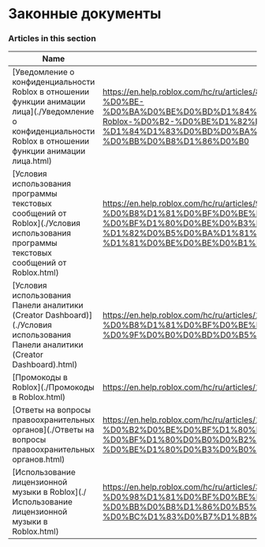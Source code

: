 # Законные документы  
### Articles in this section
Name|URL
-|-
[Уведомление о конфиденциальности Roblox в отношении функции анимации лица](./Уведомление о конфиденциальности Roblox в отношении функции анимации лица.html) |https://en.help.roblox.com/hc/ru/articles/8064749848980-%D0%A3%D0%B2%D0%B5%D0%B4%D0%BE%D0%BC%D0%BB%D0%B5%D0%BD%D0%B8%D0%B5-%D0%BE-%D0%BA%D0%BE%D0%BD%D1%84%D0%B8%D0%B4%D0%B5%D0%BD%D1%86%D0%B8%D0%B0%D0%BB%D1%8C%D0%BD%D0%BE%D1%81%D1%82%D0%B8-Roblox-%D0%B2-%D0%BE%D1%82%D0%BD%D0%BE%D1%88%D0%B5%D0%BD%D0%B8%D0%B8-%D1%84%D1%83%D0%BD%D0%BA%D1%86%D0%B8%D0%B8-%D0%B0%D0%BD%D0%B8%D0%BC%D0%B0%D1%86%D0%B8%D0%B8-%D0%BB%D0%B8%D1%86%D0%B0
[Условия использования программы текстовых сообщений от Roblox](./Условия использования программы текстовых сообщений от Roblox.html) |https://en.help.roblox.com/hc/ru/articles/9483830673556-%D0%A3%D1%81%D0%BB%D0%BE%D0%B2%D0%B8%D1%8F-%D0%B8%D1%81%D0%BF%D0%BE%D0%BB%D1%8C%D0%B7%D0%BE%D0%B2%D0%B0%D0%BD%D0%B8%D1%8F-%D0%BF%D1%80%D0%BE%D0%B3%D1%80%D0%B0%D0%BC%D0%BC%D1%8B-%D1%82%D0%B5%D0%BA%D1%81%D1%82%D0%BE%D0%B2%D1%8B%D1%85-%D1%81%D0%BE%D0%BE%D0%B1%D1%89%D0%B5%D0%BD%D0%B8%D0%B9-%D0%BE%D1%82-Roblox
[Условия использования Панели аналитики (Creator Dashboard)](./Условия использования Панели аналитики (Creator Dashboard).html) |https://en.help.roblox.com/hc/ru/articles/10949046065044-%D0%A3%D1%81%D0%BB%D0%BE%D0%B2%D0%B8%D1%8F-%D0%B8%D1%81%D0%BF%D0%BE%D0%BB%D1%8C%D0%B7%D0%BE%D0%B2%D0%B0%D0%BD%D0%B8%D1%8F-%D0%9F%D0%B0%D0%BD%D0%B5%D0%BB%D0%B8-%D0%B0%D0%BD%D0%B0%D0%BB%D0%B8%D1%82%D0%B8%D0%BA%D0%B8-Creator-Dashboard-
[Промокоды в Roblox](./Промокоды в Roblox.html) |https://en.help.roblox.com/hc/ru/articles/10549651908244-%D0%9F%D1%80%D0%BE%D0%BC%D0%BE%D0%BA%D0%BE%D0%B4%D1%8B-%D0%B2-Roblox
[Ответы на вопросы правоохранительных органов](./Ответы на вопросы правоохранительных органов.html) |https://en.help.roblox.com/hc/ru/articles/11219680442260-%D0%9E%D1%82%D0%B2%D0%B5%D1%82%D1%8B-%D0%BD%D0%B0-%D0%B2%D0%BE%D0%BF%D1%80%D0%BE%D1%81%D1%8B-%D0%BF%D1%80%D0%B0%D0%B2%D0%BE%D0%BE%D1%85%D1%80%D0%B0%D0%BD%D0%B8%D1%82%D0%B5%D0%BB%D1%8C%D0%BD%D1%8B%D1%85-%D0%BE%D1%80%D0%B3%D0%B0%D0%BD%D0%BE%D0%B2
[Использование лицензионной музыки в Roblox](./Использование лицензионной музыки в Roblox.html) |https://en.help.roblox.com/hc/ru/articles/360038525351-%D0%98%D1%81%D0%BF%D0%BE%D0%BB%D1%8C%D0%B7%D0%BE%D0%B2%D0%B0%D0%BD%D0%B8%D0%B5-%D0%BB%D0%B8%D1%86%D0%B5%D0%BD%D0%B7%D0%B8%D0%BE%D0%BD%D0%BD%D0%BE%D0%B9-%D0%BC%D1%83%D0%B7%D1%8B%D0%BA%D0%B8-%D0%B2-Roblox